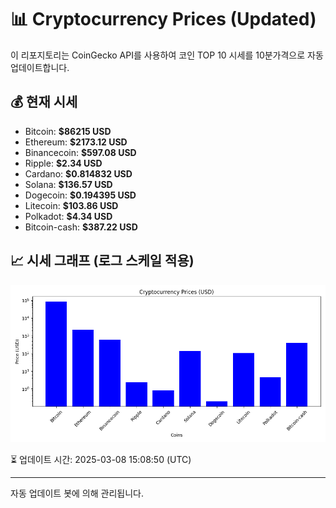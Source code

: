 
# 📊 Cryptocurrency Prices (Updated)

이 리포지토리는 CoinGecko API를 사용하여 코인 TOP 10 시세를 10분가격으로 자동 업데이트합니다.

## 💰 현재 시세
- Bitcoin: **$86215 USD**
- Ethereum: **$2173.12 USD**
- Binancecoin: **$597.08 USD**
- Ripple: **$2.34 USD**
- Cardano: **$0.814832 USD**
- Solana: **$136.57 USD**
- Dogecoin: **$0.194395 USD**
- Litecoin: **$103.86 USD**
- Polkadot: **$4.34 USD**
- Bitcoin-cash: **$387.22 USD**

## 📈 시세 그래프 (로그 스케일 적용)
![Crypto Prices](crypto_prices.png)

⏳ 업데이트 시간: 2025-03-08 15:08:50 (UTC)

---
자동 업데이트 봇에 의해 관리됩니다.
